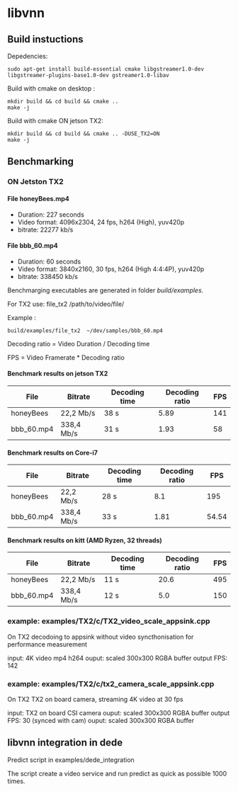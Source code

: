 # libvnn

## Build instuctions

Depedencies:
```shell
sudo apt-get install build-essential cmake libgstreamer1.0-dev libgstreamer-plugins-base1.0-dev gstreamer1.0-libav
```
Build with cmake on desktop : 

```shell
mkdir build && cd build && cmake ..
make -j
```
Build with cmake ON jetson TX2:

```shell
mkdir build && cd build && cmake .. -DUSE_TX2=ON
make -j
```

## Benchmarking

### ON Jetston TX2
#### File honeyBees.mp4
  - Duration: 227 seconds
  - Video format:  4096x2304, 24 fps,  h264 (High),  yuv420p 
  - bitrate: 22277 kb/s

  
#### File bbb_60.mp4
  - Duration: 60 seconds
  - Video format: 3840x2160, 30 fps,  h264 (High 4:4:4P),  yuv420p 
  - bitrate: 338450 kb/s

Benchmarging executables are generated in folder *build/examples*.

For TX2 use: file_tx2 /path/to/video/file/

Example : 
```shell
build/examples/file_tx2  ~/dev/samples/bbb_60.mp4
```
Decoding ratio = Video Duration / Decoding time

FPS = Video Framerate * Decoding ratio

#### Benchmark results on jetson TX2

| File         | Bitrate     | Decoding time   |  Decoding ratio | FPS   |
| ------     | --------    | --------------- |---------------  |  ----- |
| honeyBees  |  22,2 Mb/s  | 38 s            | 5.89            | 141   |
| bbb_60.mp4 |  338,4 Mb/s | 31 s            | 1.93            | 58    |

  
#### Benchmark results on Core-i7   

| File         | Bitrate     | Decoding time   |  Decoding ratio | FPS   |
| ------     | --------    | --------------- |---------------  | ----- |
| honeyBees  |  22,2 Mb/s  | 28 s            | 8.1             | 195   |
| bbb_60.mp4 |  338,4 Mb/s | 33 s            | 1.81            | 54.54 |

  
#### Benchmark results on kitt (AMD Ryzen, 32 threads)
   

| File         | Bitrate     | Decoding time   |  Decoding ratio | FPS  |
| ------     | --------    | --------------- |---------------  |  --- |
| honeyBees  |  22,2 Mb/s  | 11 s            | 20.6            | 495  | 
| bbb_60.mp4 |  338,4 Mb/s | 12 s            | 5.0             | 150  |



### example: examples/TX2/c/TX2_video_scale_appsink.cpp
  On TX2
  decodoing to appsink without video syncthonisation for performance measurement

  input: 4K video mp4 h264
  ouput: scaled 300x300 RGBA buffer
  output FPS: 142

### example: examples/TX2/c/tx2_camera_scale_appsink.cpp
  On TX2
  TX2 on board camera, streaming 4K video at 30 fps

  input: TX2 on board CSI camera
  ouput: scaled 300x300 RGBA buffer
  output FPS: 30 (synced with cam)
  ouput: scaled 300x300 RGBA buffer

## libvnn integration in dede

 Predict script in examples/dede_integration

The script create a video service and  run predict as quick as possible 1000 times.








